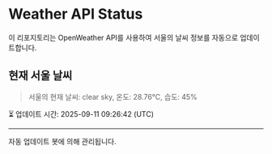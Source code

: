 
# Weather API Status

이 리포지토리는 OpenWeather API를 사용하여 서울의 날씨 정보를 자동으로 업데이트합니다.

## 현재 서울 날씨
> 서울의 현재 날씨: clear sky, 온도: 28.76°C, 습도: 45%

⏳ 업데이트 시간: 2025-09-11 09:26:42 (UTC)

---
자동 업데이트 봇에 의해 관리됩니다.
